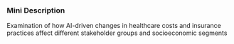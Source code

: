 ### Mini Description

Examination of how AI-driven changes in healthcare costs and insurance practices affect different stakeholder groups and socioeconomic segments
